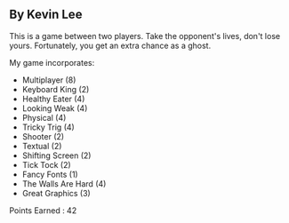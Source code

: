 ## By Kevin Lee

This is a game between two players. Take the opponent's lives, don't lose yours. Fortunately, you get an extra chance as a ghost.

My game incorporates:
* Multiplayer (8)
* Keyboard King (2)
* Healthy Eater (4)
* Looking Weak (4)
* Physical (4)
* Tricky Trig (4)
* Shooter (2)
* Textual (2)
* Shifting Screen (2)
* Tick Tock (2)
* Fancy Fonts (1)
* The Walls Are Hard (4)
* Great Graphics (3)

Points Earned : 42
